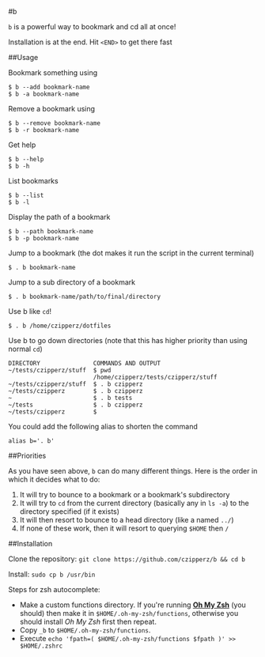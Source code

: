 #b

`b` is a powerful way to bookmark and cd all at once!

Installation is at the end. Hit `<END>` to get there fast

##Usage

Bookmark something using

    $ b --add bookmark-name
    $ b -a bookmark-name

Remove a bookmark using

    $ b --remove bookmark-name
    $ b -r bookmark-name

Get help

    $ b --help
    $ b -h

List bookmarks

    $ b --list
    $ b -l

Display the path of a bookmark

    $ b --path bookmark-name
    $ b -p bookmark-name

Jump to a bookmark (the dot makes it run the script in the current terminal)

    $ . b bookmark-name

Jump to a sub directory of a bookmark

    $ . b bookmark-name/path/to/final/directory

Use b like `cd`!

    $ . b /home/czipperz/dotfiles

Use b to go down directories (note that this has higher priority than using normal `cd`)

    DIRECTORY               COMMANDS AND OUTPUT
    ~/tests/czipperz/stuff  $ pwd
                            /home/czipperz/tests/czipperz/stuff
    ~/tests/czipperz/stuff  $ . b czipperz
    ~/tests/czipperz        $ . b czipperz
    ~                       $ . b tests
    ~/tests                 $ . b czipperz
    ~/tests/czipperz        $ 

You could add the following alias to shorten the command

    alias b='. b'

##Priorities

As you have seen above, `b` can do many different things. Here is the order in which it decides what to do:

1. It will try to bounce to a bookmark or a bookmark's subdirectory
2. It will try to `cd` from the current directory (basically any in `ls -a`)
to the directory specified (if it exists)
3. It will then resort to bounce to a head directory (like a named `../`)
4. If none of these work, then it will resort to querying `$HOME` then `/`

##Installation

Clone the repository: `git clone https://github.com/czipperz/b && cd b`

Install: `sudo cp b /usr/bin`

Steps for zsh autocomplete:

* Make a custom functions directory. If you're running **[Oh My Zsh](https://github.com/robbyrussell/oh-my-zsh)** (you should) then make it in `$HOME/.oh-my-zsh/functions`, otherwise you should install *Oh My Zsh* first then repeat.
* Copy `_b` to `$HOME/.oh-my-zsh/functions`.
* Execute `echo 'fpath=( $HOME/.oh-my-zsh/functions $fpath )' >> $HOME/.zshrc`
